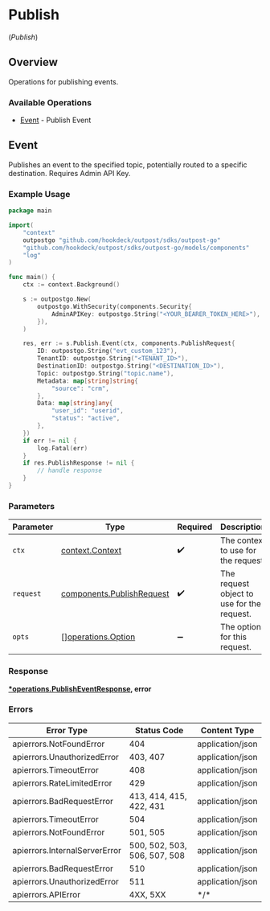 # Publish
(*Publish*)

## Overview

Operations for publishing events.

### Available Operations

* [Event](#event) - Publish Event

## Event

Publishes an event to the specified topic, potentially routed to a specific destination. Requires Admin API Key.

### Example Usage

<!-- UsageSnippet language="go" operationID="publishEvent" method="post" path="/publish" -->
```go
package main

import(
	"context"
	outpostgo "github.com/hookdeck/outpost/sdks/outpost-go"
	"github.com/hookdeck/outpost/sdks/outpost-go/models/components"
	"log"
)

func main() {
    ctx := context.Background()

    s := outpostgo.New(
        outpostgo.WithSecurity(components.Security{
            AdminAPIKey: outpostgo.String("<YOUR_BEARER_TOKEN_HERE>"),
        }),
    )

    res, err := s.Publish.Event(ctx, components.PublishRequest{
        ID: outpostgo.String("evt_custom_123"),
        TenantID: outpostgo.String("<TENANT_ID>"),
        DestinationID: outpostgo.String("<DESTINATION_ID>"),
        Topic: outpostgo.String("topic.name"),
        Metadata: map[string]string{
            "source": "crm",
        },
        Data: map[string]any{
            "user_id": "userid",
            "status": "active",
        },
    })
    if err != nil {
        log.Fatal(err)
    }
    if res.PublishResponse != nil {
        // handle response
    }
}
```

### Parameters

| Parameter                                                              | Type                                                                   | Required                                                               | Description                                                            |
| ---------------------------------------------------------------------- | ---------------------------------------------------------------------- | ---------------------------------------------------------------------- | ---------------------------------------------------------------------- |
| `ctx`                                                                  | [context.Context](https://pkg.go.dev/context#Context)                  | :heavy_check_mark:                                                     | The context to use for the request.                                    |
| `request`                                                              | [components.PublishRequest](../../models/components/publishrequest.md) | :heavy_check_mark:                                                     | The request object to use for the request.                             |
| `opts`                                                                 | [][operations.Option](../../models/operations/option.md)               | :heavy_minus_sign:                                                     | The options for this request.                                          |

### Response

**[*operations.PublishEventResponse](../../models/operations/publisheventresponse.md), error**

### Errors

| Error Type                    | Status Code                   | Content Type                  |
| ----------------------------- | ----------------------------- | ----------------------------- |
| apierrors.NotFoundError       | 404                           | application/json              |
| apierrors.UnauthorizedError   | 403, 407                      | application/json              |
| apierrors.TimeoutError        | 408                           | application/json              |
| apierrors.RateLimitedError    | 429                           | application/json              |
| apierrors.BadRequestError     | 413, 414, 415, 422, 431       | application/json              |
| apierrors.TimeoutError        | 504                           | application/json              |
| apierrors.NotFoundError       | 501, 505                      | application/json              |
| apierrors.InternalServerError | 500, 502, 503, 506, 507, 508  | application/json              |
| apierrors.BadRequestError     | 510                           | application/json              |
| apierrors.UnauthorizedError   | 511                           | application/json              |
| apierrors.APIError            | 4XX, 5XX                      | \*/\*                         |